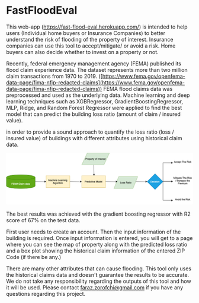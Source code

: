 # FastFloodEval

This web-app (https://fast-flood-eval.herokuapp.com/) is intended to help users (Individual home buyers or Insurance Companies) to better understand the risk of flooding of the property of interest. Insurance companies can use this tool to accept/mitigate/ or avoid a risk. Home buyers can also decide whether to invest on a property or not.

Recently, federal emergency management agency (FEMA) published its flood claim experience data. The dataset represents more than
two million claim transactions from 1970 to 2019. ([https://www.fema.gov/openfema-data-page/fima-nfip-redacted-claims](https://www.fema.gov/openfema-data-page/fima-nfip-redacted-claims)) FEMA flood claims data was preprocessed and used as the underlying data. Machine learning and deep learning techniques such as XGBRegressor, GradientBoostingRegressor, MLP, Ridge, and Random Forest Regressor were applied to find the best model that can predict the building loss ratio (amount of claim / insured value).

in order to provide a sound approach to quantify the loss ratio (loss / insured value) of buildings with different attributes
using historical claim data.

 ![alt text](static/graph.png)
 
 The best results was achieved with the gradient boosting regressor with R2 score of 67% on the test data.
 
 First user needs to create an account. Then the input information of the building is required. Once input information is entered, you will get to a page where you can see the map of property along with the predicted loss ratio and a box plot showing the historical claim information of the entered ZIP Code (if there be any.)

There are many other attributes that can cause flooding. This tool only uses the historical claims data and doesn't guarantee
the results to be accurate. We do not take any responsibility regarding the outputs of this tool and how it will be used.
Please contact faraz.zorofchi@gmail.com if you have any questions regarding this project.
 
